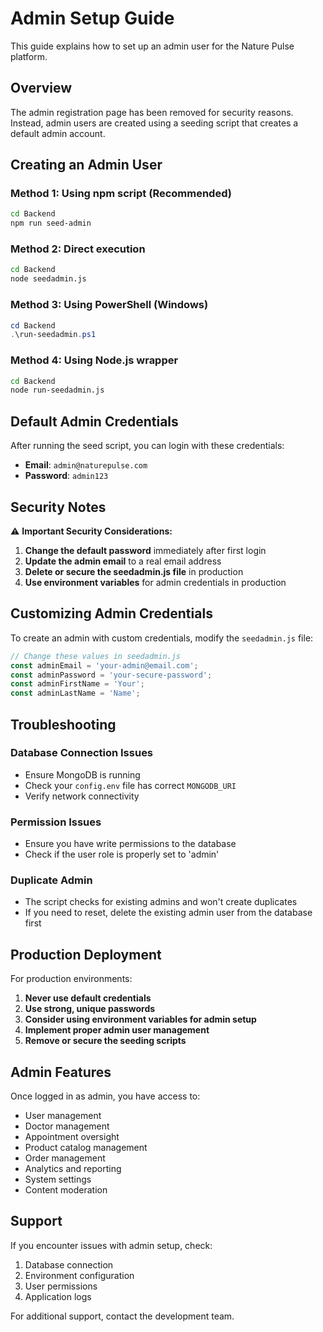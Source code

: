 # Admin Setup Guide

This guide explains how to set up an admin user for the Nature Pulse platform.

## Overview

The admin registration page has been removed for security reasons. Instead, admin users are created using a seeding script that creates a default admin account.

## Creating an Admin User

### Method 1: Using npm script (Recommended)

```bash
cd Backend
npm run seed-admin
```

### Method 2: Direct execution

```bash
cd Backend
node seedadmin.js
```

### Method 3: Using PowerShell (Windows)

```powershell
cd Backend
.\run-seedadmin.ps1
```

### Method 4: Using Node.js wrapper

```bash
cd Backend
node run-seedadmin.js
```

## Default Admin Credentials

After running the seed script, you can login with these credentials:

- **Email**: `admin@naturepulse.com`
- **Password**: `admin123`

## Security Notes

⚠️ **Important Security Considerations:**

1. **Change the default password** immediately after first login
2. **Update the admin email** to a real email address
3. **Delete or secure the seedadmin.js file** in production
4. **Use environment variables** for admin credentials in production

## Customizing Admin Credentials

To create an admin with custom credentials, modify the `seedadmin.js` file:

```javascript
// Change these values in seedadmin.js
const adminEmail = 'your-admin@email.com';
const adminPassword = 'your-secure-password';
const adminFirstName = 'Your';
const adminLastName = 'Name';
```

## Troubleshooting

### Database Connection Issues
- Ensure MongoDB is running
- Check your `config.env` file has correct `MONGODB_URI`
- Verify network connectivity

### Permission Issues
- Ensure you have write permissions to the database
- Check if the user role is properly set to 'admin'

### Duplicate Admin
- The script checks for existing admins and won't create duplicates
- If you need to reset, delete the existing admin user from the database first

## Production Deployment

For production environments:

1. **Never use default credentials**
2. **Use strong, unique passwords**
3. **Consider using environment variables for admin setup**
4. **Implement proper admin user management**
5. **Remove or secure the seeding scripts**

## Admin Features

Once logged in as admin, you have access to:

- User management
- Doctor management
- Appointment oversight
- Product catalog management
- Order management
- Analytics and reporting
- System settings
- Content moderation

## Support

If you encounter issues with admin setup, check:

1. Database connection
2. Environment configuration
3. User permissions
4. Application logs

For additional support, contact the development team.
